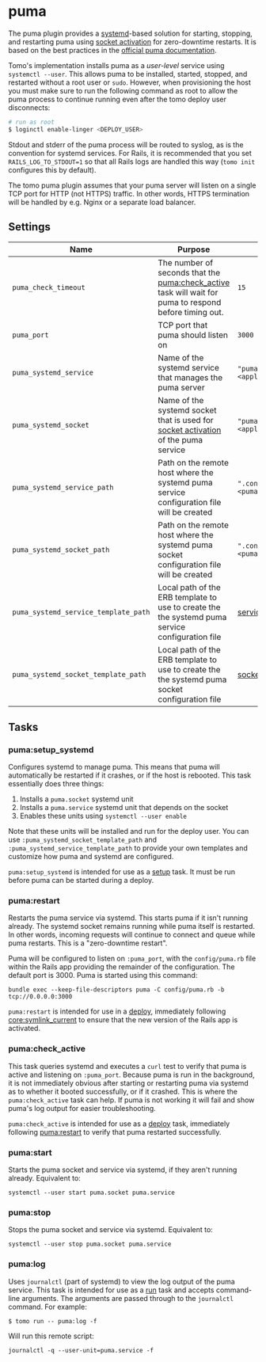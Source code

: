 # puma

The puma plugin provides a [systemd](https://en.wikipedia.org/wiki/Systemd)-based solution for starting, stopping, and restarting puma using [socket activation][socket-activation] for zero-downtime restarts. It is based on the best practices in the [official puma documentation](https://github.com/puma/puma/blob/master/docs/systemd.md).

Tomo's implementation installs puma as a _user-level_ service using `systemctl --user`. This allows puma to be installed, started, stopped, and restarted without a root user or `sudo`. However, when provisioning the host you must make sure to run the following command as root to allow the puma process to continue running even after the tomo deploy user disconnects:

```sh
# run as root
$ loginctl enable-linger <DEPLOY_USER>
```

Stdout and stderr of the puma process will be routed to syslog, as is the convention for systemd services. For Rails, it is recommended that you set `RAILS_LOG_TO_STDOUT=1` so that all Rails logs are handled this way (`tomo init` configures this by default).

The tomo puma plugin assumes that your puma server will listen on a single TCP port for HTTP (not HTTPS) traffic. In other words, HTTPS termination will be handled by e.g. Nginx or a separate load balancer.

## Settings

| Name                                 | Purpose                                                                                                                     | Default                                                                                                  |
| ------------------------------------ | --------------------------------------------------------------------------------------------------------------------------- | -------------------------------------------------------------------------------------------------------- |
| `puma_check_timeout`                 | The number of seconds that the [puma:check_active](#pumacheck_active) task will wait for puma to respond before timing out. | `15`                                                                                                     |
| `puma_port`                          | TCP port that puma should listen on                                                                                         | `3000`                                                                                                   |
| `puma_systemd_service`               | Name of the systemd service that manages the puma server                                                                    | `"puma_%<application>.service"`                                                                          |
| `puma_systemd_socket`                | Name of the systemd socket that is used for [socket activation][socket-activation] of the puma service                      | `"puma_%<application>.socket"`                                                                           |
| `puma_systemd_service_path`          | Path on the remote host where the systemd puma service configuration file will be created                                   | `".config/systemd/user/%<puma_systemd_service>"`                                                         |
| `puma_systemd_socket_path`           | Path on the remote host where the systemd puma socket configuration file will be created                                    | `".config/systemd/user/%<puma_systemd_socket>"`                                                          |
| `puma_systemd_service_template_path` | Local path of the ERB template to use to create the the systemd puma service configuration file                             | [service.erb](https://github.com/mattbrictson/tomo/blob/master/lib/tomo/plugin/puma/systemd/service.erb) |
| `puma_systemd_socket_template_path`  | Local path of the ERB template to use to create the the systemd puma socket configuration file                              | [socket.erb](https://github.com/mattbrictson/tomo/blob/master/lib/tomo/plugin/puma/systemd/socket.erb)   |

## Tasks

### puma:setup_systemd

Configures systemd to manage puma. This means that puma will automatically be restarted if it crashes, or if the host is rebooted. This task essentially does three things:

1. Installs a `puma.socket` systemd unit
1. Installs a `puma.service` systemd unit that depends on the socket
1. Enables these units using `systemctl --user enable`

Note that these units will be installed and run for the deploy user. You can use `:puma_systemd_socket_template_path` and `:puma_systemd_service_template_path` to provide your own templates and customize how puma and systemd are configured.

`puma:setup_systemd` is intended for use as a [setup](../commands/setup.md) task. It must be run before puma can be started during a deploy.

### puma:restart

Restarts the puma service via systemd. This starts puma if it isn't running already. The systemd socket remains running while puma itself is restarted. In other words, incoming requests will continue to connect and queue while puma restarts. This is a "zero-downtime restart".

Puma will be configured to listen on `:puma_port`, with the `config/puma.rb` file within the Rails app providing the remainder of the configuration. The default port is 3000. Puma is started using this command:

```
bundle exec --keep-file-descriptors puma -C config/puma.rb -b tcp://0.0.0.0:3000
```

`puma:restart` is intended for use in a [deploy](../commands/deploy.md), immediately following [core:symlink_current](core.md#coresymlink_current) to ensure that the new version of the Rails app is activated.

### puma:check_active

This task queries systemd and executes a `curl` test to verify that puma is active and listening on `:puma_port`. Because puma is run in the background, it is not immediately obvious after starting or restarting puma via systemd as to whether it booted successfully, or if it crashed. This is where the `puma:check_active` task can help. If puma is not working it will fail and show puma's log output for easier troubleshooting.

`puma:check_active` is intended for use as a [deploy](../commands/deploy.md) task, immediately following [puma:restart](#pumarestart) to verify that puma restarted successfully.

### puma:start

Starts the puma socket and service via systemd, if they aren't running already. Equivalent to:

```
systemctl --user start puma.socket puma.service
```

### puma:stop

Stops the puma socket and service via systemd. Equivalent to:

```
systemctl --user stop puma.socket puma.service
```

### puma:log

Uses `journalctl` (part of systemd) to view the log output of the puma service. This task is intended for use as a [run](../commands/run.md) task and accepts command-line arguments. The arguments are passed through to the `journalctl` command. For example:

```
$ tomo run -- puma:log -f
```

Will run this remote script:

```
journalctl -q --user-unit=puma.service -f
```

[socket-activation]: https://github.com/puma/puma/blob/master/docs/systemd.md#socket-activation
